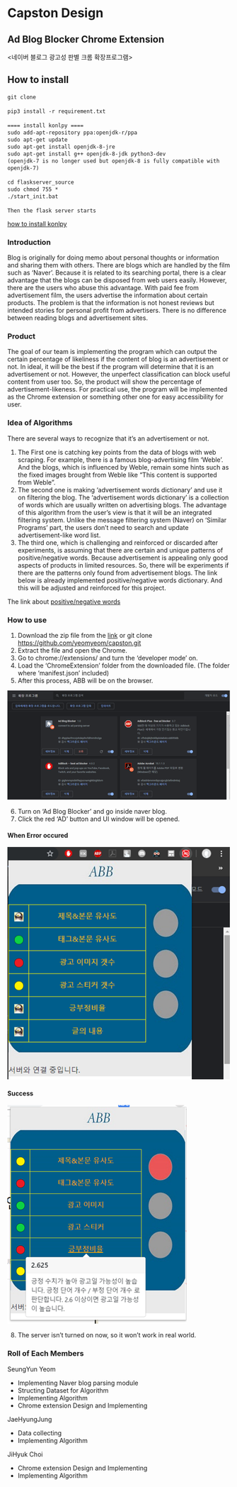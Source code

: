 # Capston Design

## Ad Blog Blocker Chrome Extension 

<네이버 블로그 광고성 판별 크롬 확장프로그램>

## How to install
```
git clone 

pip3 install -r requirement.txt

==== install konlpy ==== 
sudo add-apt-repository ppa:openjdk-r/ppa
sudo apt-get update
sudo apt-get install openjdk-8-jre
sudo apt-get install g++ openjdk-8-jdk python3-dev
(openjdk-7 is no longer used but openjdk-8 is fully compatible with openjdk-7)

cd flaskserver_source
sudo chmod 755 *
./start_init.bat

Then the flask server starts
```
[how to install konlpy](https://dawnlog.net/21)

### Introduction
Blog is originally for doing memo about personal thoughts or information and sharing them with others. There are blogs which are handled by the film such as ‘Naver’. Because it is related to its searching portal, there is a clear advantage that the blogs can be disposed from web users easily. However, there are the users who abuse this advantage. With paid fee from advertisement film, the users advertise the information about certain products. The problem is that the information is not honest reviews but intended stories for personal profit from advertisers. There is no difference between reading blogs and advertisement sites.


### Product
The goal of our team is implementing the program which can output the certain percentage of likeliness if the content of blog is an advertisement or not. 
In ideal, it will be the best if the program will determine that it is an advertisement or not. However, the unperfect classification can block useful content from user too. So, the product will show the percentage of advertisement-likeness. For practical use, the program will be implemented as the Chrome extension or something other one for easy accessibility for user.


### Idea of Algorithms
There are several ways to recognize that it’s an advertisement or not. 
1. The First one is catching key points from the data of blogs with web scraping. For example, there is a famous blog-advertising film ‘Weble’. And the blogs, which is influenced by Weble, remain some hints such as the fixed images brought from Weble like “This content is supported from Weble”.
2. The second one is making ‘advertisement words dictionary’ and use it on filtering the blog. The ‘advertisement words dictionary’ is a collection of words which are usually written on advertising blogs. The advantage of this algorithm from the user’s view is that it will be an integrated filtering system. Unlike the message filtering system (Naver) on ‘Similar Programs’ part, the users don’t need to search and update advertisement-like word list.
3. The third one, which is challenging and reinforced or discarded after experiments, is assuming that there are certain and unique patterns of positive/negative words. Because advertisement is appealing only good aspects of products in limited resources. So, there will be experiments if there are the patterns only found from advertisement blogs. The link below is already implemented positive/negative words dictionary. And this will be adjusted and reinforced for this project. 

The link about [positive/negative words](http://web.yonsei.ac.kr/dslab/Journal/sentiment%20dictionary.pdf)


### How to use
1. Download the zip file from the [link](https://github.com/yeomyeom/capston) or git clone https://github.com/yeomyeom/capston.git
2. Extract the file and open the Chrome.
3. Go to chrome://extensions/ and turn the ‘developer mode’ on.
4. Load the ‘ChromeExtension’ folder from the downloaded file. (The folder where ‘manifest.json’ included)
5. After this process, ABB will be on the browser.

![](02.png)

6. Turn on ‘Ad Blog Blocker’ and go inside naver blog.
7. Click the red ‘AD’ button and UI window will be opened.

#### When Error occured

![](03.png)

#### Success

![](01.png)

8. The server isn’t turned on now, so it won’t work in real world.


### Roll of Each Members
SeungYun Yeom 
- Implementing Naver blog parsing module
- Structing Dataset for Algorithm
- Implementing Algorithm
- Chrome extension Design and Implementing


JaeHyungJung
- Data collecting
- Implementing Algorithm


JiHyuk Choi
- Chrome extension Design and Implementing
- Implementing Algorithm
